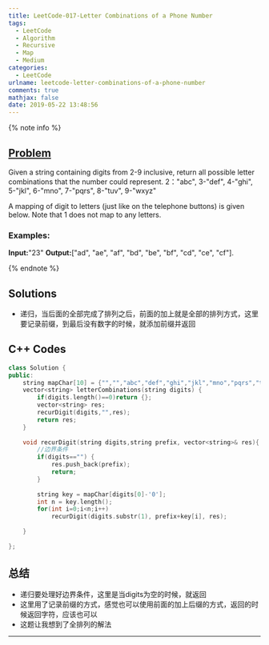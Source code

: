 ```yaml
---
title: LeetCode-017-Letter Combinations of a Phone Number
tags:
  - LeetCode
  - Algorithm
  - Recursive
  - Map
  - Medium
categories:
  - LeetCode
urlname: leetcode-letter-combinations-of-a-phone-number
comments: true
mathjax: false
date: 2019-05-22 13:48:56
---
```


<meta name="referrer" content="no-referrer" />

{% note info %}
## [Problem](https://leetcode.com/problems/letter-combinations-of-a-phone-number/)   
Given a string containing digits from 2-9 inclusive, return all possible letter combinations that the number could represent.
2："abc", 3-"def", 4-"ghi", 5-"jkl", 6-"mno", 7-"pqrs", 8-"tuv", 9-"wxyz"

A mapping of digit to letters (just like on the telephone buttons) is given below. Note that 1 does not map to any letters.

### Examples:
**Input:**"23"
**Output:**["ad", "ae", "af", "bd", "be", "bf", "cd", "ce", "cf"].

{% endnote %}
<!--more-->

## Solutions
- 递归，当后面的全部完成了排列之后，前面的加上就是全部的排列方式，这里要记录前缀，到最后没有数字的时候，就添加前缀并返回


## C++ Codes

```C++
class Solution {
public:        
    string mapChar[10] = {"","","abc","def","ghi","jkl","mno","pqrs","tuv","wxyz"};
    vector<string> letterCombinations(string digits) {
        if(digits.length()==0)return {};
        vector<string> res;
        recurDigit(digits,"",res);
        return res;
    }
    
    void recurDigit(string digits,string prefix, vector<string>& res){
        //边界条件
        if(digits=="") {
            res.push_back(prefix);
            return;
        }
        
        string key = mapChar[digits[0]-'0'];
        int n = key.length();
        for(int i=0;i<n;i++)
            recurDigit(digits.substr(1), prefix+key[i], res);
        
    }
    
};
```

## 总结
- 递归要处理好边界条件，这里是当digits为空的时候，就返回
- 这里用了记录前缀的方式，感觉也可以使用前面的加上后缀的方式，返回的时候返回字符，应该也可以
- 这题让我想到了全排列的解法


------
